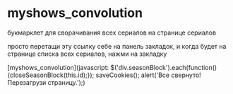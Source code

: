 # myshows_convolution
букмарклет для сворачивания всех сериалов на странице сериалов


просто перетащи эту ссылку себе на панель закладок, 
и когда будет на странице списка всех сериалов, нажми на закладку

[myshows_convolution](javascript: $('div.seasonBlock').each(function() {closeSeasonBlock(this.id);}); saveCookies(); alert('Все свернуто! Перезагрузи страницу.');)
